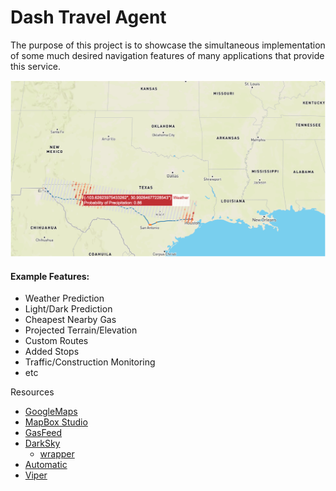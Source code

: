 # Dash Travel Agent

The purpose of this project is to showcase the simultaneous implementation of some 
much desired navigation features of many applications that provide this service.

![alt text](https://github.com/SterlingButters/Travel-Agent/blob/master/misc/WeatherExample.png)

#### Example Features:
- Weather Prediction
- Light/Dark Prediction
- Cheapest Nearby Gas
- Projected Terrain/Elevation
- Custom Routes
- Added Stops
- Traffic/Construction Monitoring
- etc

Resources
- [GoogleMaps](https://github.com/googlemaps/google-maps-services-python)
- [MapBox Studio](https://studio.mapbox.com)
- [GasFeed](http://www.mygasfeed.com/keys/intro)
- [DarkSky](https://darksky.net/dev/docs#forecast-request)
    - [wrapper](https://github.com/bitpixdigital/forecastiopy3/tree/master/forecastiopy)
- [Automatic](https://developer.automatic.com/api-reference/)
- [Viper](https://github.com/fiquett/Viper_SmartStart_Control)
